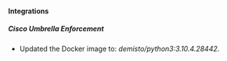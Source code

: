 #### Integrations
##### Cisco Umbrella Enforcement
- Updated the Docker image to: *demisto/python3:3.10.4.28442*.
